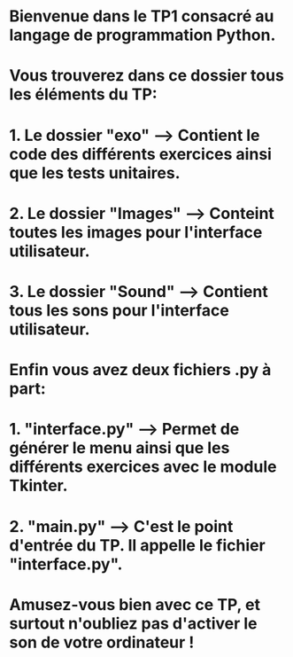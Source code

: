 # Bienvenue dans le TP1 consacré au langage de programmation Python.
#
# Vous trouverez dans ce dossier tous les éléments du TP:
#   1. Le dossier "exo" --> Contient le code des différents exercices ainsi que les tests unitaires.
#   2. Le dossier "Images" --> Conteint toutes les images pour l'interface utilisateur.
#   3. Le dossier "Sound" --> Contient tous les sons pour l'interface utilisateur.
#
# Enfin vous avez deux fichiers .py à part:
#   1. "interface.py" --> Permet de générer le menu ainsi que les différents exercices avec le module Tkinter.
#   2. "main.py" --> C'est le point d'entrée du TP. Il appelle le fichier "interface.py".
#
#
# Amusez-vous bien avec ce TP, et surtout n'oubliez pas d'activer le son de votre ordinateur !
